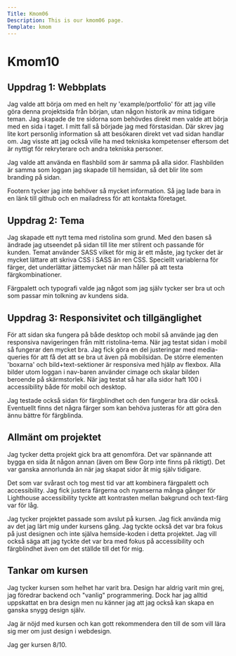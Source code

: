 ```yaml
---
Title: Kmom06
Description: This is our kmom06 page.
Template: kmom
---
```


Kmom10
==========================
## Uppdrag 1: Webbplats
Jag valde att börja om med en helt ny 'example/portfolio' för att jag ville göra denna projektsida från början, utan någon historik av mina tidigare teman. Jag skapade de tre sidorna som behövdes direkt men valde att börja med en sida i taget. I mitt fall så började jag med förstasidan. Där skrev jag lite kort personlig information så att besökaren direkt vet vad sidan handlar om. Jag visste att jag också ville ha med tekniska kompetenser eftersom det är nyttigt för rekryterare och andra tekniska personer.

Jag valde att använda en flashbild som är samma på alla sidor. Flashbilden är samma som loggan jag skapade till hemsidan, så det blir lite som branding på sidan.

Footern tycker jag inte behöver så mycket information. Så jag lade bara in en länk till github och en mailadress för att kontakta företaget.

## Uppdrag 2: Tema
Jag skapade ett nytt tema med ristolina som grund. Med den basen så ändrade jag utseendet på sidan till lite mer stilrent och passande för kunden. Temat använder SASS vilket för mig är ett måste, jag tycker det är mycket lättare att skriva CSS i SASS än ren CSS. Speciellt variablerna för färger, det underlättar jättemycket när man håller på att testa färgkombinationer.

Färgpalett och typografi valde jag något som jag själv tycker ser bra ut och som passar min tolkning av kundens sida.

## Uppdrag 3: Responsivitet och tillgänglighet
För att sidan ska fungera på både desktop och mobil så använde jag den responsiva navigeringen från mitt ristolina-tema. När jag testat sidan i mobil så fungerar den mycket bra. Jag fick göra en del justeringar med media-queries för att få det att se bra ut även på mobilsidan. De större elementen 'boxarna' och bild+text-sektioner är responsiva med hjälp av flexbox. Alla bilder utom loggan i nav-baren använder cimage och skalar bilden beroende på skärmstorlek. När jag testat så har alla sidor haft 100 i accessibility både för mobil och desktop.

Jag testade också sidan för färgblindhet och den fungerar bra där också. Eventuellt finns det några färger som kan behöva justeras för att göra den ännu bättre för färgblinda.

## Allmänt om projektet
Jag tycker detta projekt gick bra att genomföra. Det var spännande att bygga en sida åt någon annan (även om Bew Gorp inte finns på riktigt). Det var ganska annorlunda än när jag skapat sidor åt mig själv tidigare.

Det som var svårast och tog mest tid var att kombinera färgpalett och accessibility. Jag fick justera färgerna och nyanserna många gånger för Lighthouse accessibility tyckte att kontrasten mellan bakgrund och text-färg var för låg.

Jag tycker projektet passade som avslut på kursen. Jag fick använda mig av det jag lärt mig under kursens gång. Jag tyckte också det var bra fokus på just designen och inte själva hemside-koden i detta projektet. Jag vill också säga att jag tyckte det var bra med fokus på accessibility och färgblindhet även om det ställde till det för mig.

## Tankar om kursen
Jag tycker kursen som helhet har varit bra. Design har aldrig varit min grej, jag föredrar backend och "vanlig" programmering. Dock har jag alltid uppskattat en bra design men nu känner jag att jag också kan skapa en ganska snygg design själv.

Jag är nöjd med kursen och kan gott rekommendera den till de som vill lära sig mer om just design i webdesign.

Jag ger kursen 8/10.
